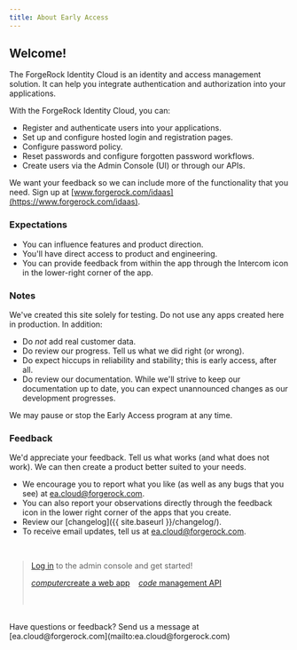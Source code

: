 ```yaml
---
title: About Early Access
---
```



## Welcome!


The ForgeRock Identity Cloud is an identity and access management solution. It
can help you integrate authentication and authorization into your applications.

With the ForgeRock Identity Cloud, you can:
- Register and authenticate users into your applications.
- Set up and configure hosted login and registration pages.
- Configure password policy.
- Reset passwords and configure forgotten password workflows.
- Create users via the Admin Console (UI) or through our APIs.

We want your feedback so we can include more of the functionality that you need. Sign up at [www.forgerock.com/idaas](https://www.forgerock.com/idaas).

### Expectations
- You can influence features and product direction.
- You'll have direct access to product and engineering.
- You can provide feedback from within the app through the Intercom icon in the lower-right corner of the app.


### Notes


We've created this site solely for testing. Do not use any apps created
here in production. In addition:

- Do *not* add real customer data.
- Do review our progress. Tell us what we did right (or wrong).
- Do expect hiccups in reliability and stability; this is early access, after
all.
- Do review our documentation. While we'll strive to keep our documentation up
to date, you can expect unannounced changes as our development progresses.

We may pause or stop the Early Access program at any time.

### Feedback

We'd appreciate your feedback. Tell us what works (and what does not work). We
can then create a product better suited to your needs.

- We encourage you to report what you like (as well as any bugs that you see) at
[ea.cloud@forgerock.com](mailto:ea.cloud@forgerock.com).
- You can also report your observations directly through the feedback icon in
the lower right corner of the apps that you create.
- Review our [changelog]({{ site.baseurl }}/changelog/).
- To receive email updates, tell us at [ea.cloud@forgerock.com](mailto:ea.cloud@forgerock.com).

<br>

> <p class="center"><a href="https://ea.forgeblocks.com/auth" target="_blank">Log in</a> to the admin console and get started!</p>
> <p class="center"><a href="{{ site.baseurl }}/quickstarts/web-app" class="btn btn-secondary"><i class="material-icons">computer</i>create a web app</a>&nbsp;&nbsp;&nbsp;&nbsp;<a href="{{ site.baseurl }}/quickstarts/manage-users" class="btn btn-secondary"><i class="material-icons">code</i> management API</a></p><br>


<br>
Have questions or feedback? Send us a message at [ea.cloud@forgerock.com](mailto:ea.cloud@forgerock.com)

<br>
